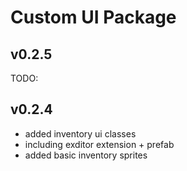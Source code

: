 # Custom UI Package

## v0.2.5

TODO:

## v0.2.4

- added inventory ui classes
- including exditor extension + prefab
- added basic inventory sprites
